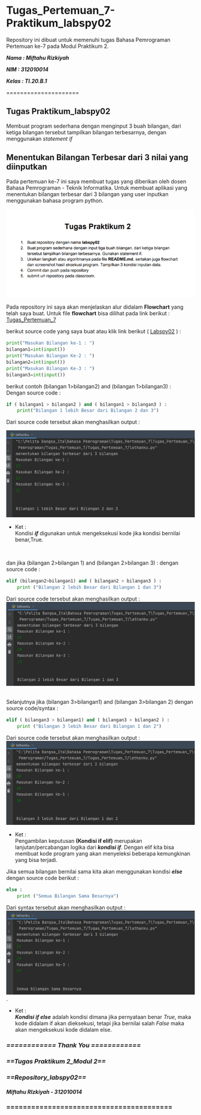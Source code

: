 # Tugas_Pertemuan_7- Praktikum_labspy02

Repository ini dibuat untuk memenuhi tugas Bahasa Pemrograman Pertemuan ke-7 pada Modul Praktikum 2.

***Nama : Miftahu Rizkiyah***

***NIM : 312010014***

***Kelas : TI.20.B.1***

=====================

## Tugas Praktikum_labspy02
 
Membuat program sederhana dengan menginput 3 buah bilangan, dari ketiga bilangan tersebut tampilkan bilangan terbesarnya, dengan menggunakan *statement if*

## Menentukan Bilangan Terbesar dari 3 nilai yang diinputkan

Pada pertemuan ke-7 ini saya membuat tugas yang diberikan oleh dosen Bahasa Pemrograman - Teknik Informatika.
Untuk membuat aplikasi yang menentukan bilangan terbesar dari 3 bilangan yang user inputkan menggunakan bahasa program python.
<br>

![Tugas_Praktikum2](pict/Tugas_Praktikum2(labspy02).PNG) <br>


Pada repository ini saya akan menjelaskan alur didalam **Flowchart** yang telah saya buat. Untuk file **flowchart** bisa dilihat pada link berikut : 
[Tugas_Pertemuan_7](Flowchart_part7.pdf)
<br>

berikut source code yang saya buat atau klik link berikut ( [Labspy02](lathanku.py) ) : <br>

``` python
print("Masukan Bilangan ke-1 : ")
bilangan1=int(input())
print("Masukan Bilangan Ke-2 : ")
bilangan2=int(input())
print("Masukan Bilangan Ke-3 : ")
bilangan3=int(input())
```
berikut contoh (bilangan 1>bilangan2) and (bilangan 1>bilangan3) :<br>
Dengan source code : 

``` python
if ( bilangan1 > bilangan2 ) and ( bilangan1 > bilangan3 ) :
    print("Bilangan 1 lebih Besar dari Bilangan 2 dan 3")
```
Dari source code tersebut akan menghasilkan output :

![Bilangan1>bilangan2&3](pict/Bilangan1_lebih_besar_dari_bilangan2_dan_bilangan3.PNG)
<br>
* Ket : <br>
Kondisi ***if*** digunakan untuk mengeksekusi kode jika kondisi bernilai benar,True.
<br>

dan jika (bilangan 2>bilangan 1) and (bilangan 2>bilangan 3) :
dengan source code :

``` python
elif (bilangan2>bilangan1) and ( bilangan2 > bilangan3 ) :
    print ("Bilangan 2 lebih Besar dari Bilangan 1 dan 3")
```
Dari source code tersebut akan menghasilkan output : 
![(Bilangan2>Bilangan1),(Bilangan2>Bilangan3)](pict/Bil2_lebih_besar_dari_bil1_dan_bil3.PNG)
<br>
<br>

Selanjutnya jika (bilangan 3>bilangan1) and (bilangan 3>bilangan 2) dengan source code/syntax :

``` python
elif ( bilangan3 > bilangan1) and ( bilangan3 > bilangan2 ) :
    print ("Bilangan 3 lebih Besar dari Bilangan 1 dan 2")
```
Dari source code tersebut akan menghasilkan output :
![(Bilangan3>Bilangan1),(Bilangan3>Bilangan2)](pict/Bil3_lebih_besar_dari_bil1_dan_bil2.PNG)
<br>
* Ket : <br>
Pengambilan keputusan **(Kondisi if elif)** merupakan lanjutan/percabangan logika dari ***kondisi if***. Dengan elif kita bisa membuat kode program yang akan menyeleksi beberapa kemungkinan yang bisa terjadi.

Jika semua bilangan bernilai sama kita akan menggunakan kondisi ***else*** dengan source code berikut : <br>
``` python
else :
    print ("Semua Bilangan Sama Besarnya")
```

Dari syntax tersebut akan menghasilkan output : <br>
![Semua_Bilangan_Sama_Besarnya](pict/Semua_bilangan_Sama_Besarnya.PNG).
<br>
* Ket : <br>
***Kondisi if else*** adalah kondisi dimana jika pernyataan benar *True*, maka kode didalam if akan dieksekusi, tetapi jika bernilai salah *False* maka akan mengeksekusi kode didalam else.

### ***============ Thank You ============***
###      ***==Tugas Praktikum 2_Modul 2==***
###        ***==Repository_labspy02==***
#### ***Miftahu RIzkiyah - 312010014***
### ========================================